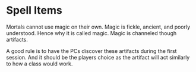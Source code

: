 # Spell Items

Mortals cannot use magic on their own. Magic is fickle, ancient, and poorly understood. Hence why it is called magic. Magic is channeled though artifacts.

A good rule is to have the PCs discover these artifacts during the first session. And it should be the players choice as the artifact will act similarly to how a class would work.